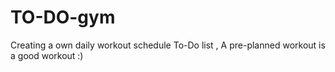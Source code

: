 # TO-DO-gym
Creating a own daily workout schedule To-Do list , A pre-planned workout is a good workout :)
